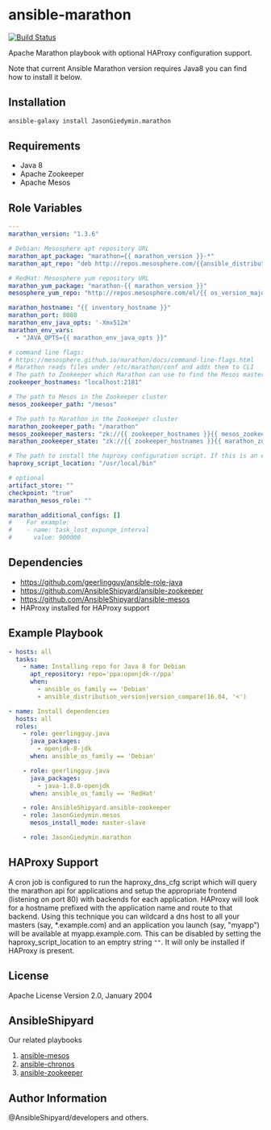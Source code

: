 ansible-marathon
=================

[![Build Status](https://travis-ci.org/AnsibleShipyard/ansible-marathon.svg?branch=master)](https://travis-ci.org/AnsibleShipyard/ansible-marathon)

Apache Marathon playbook with optional HAProxy configuration support.

Note that current Ansible Marathon version requires Java8 you can find how to install it below.

Installation
-----------

```bash
ansible-galaxy install JasonGiedymin.marathon
```

Requirements
------------

 - Java 8
 - Apache Zookeeper
 - Apache Mesos

Role Variables
--------------

```yaml
---
marathon_version: "1.3.6"

# Debian: Mesosphere apt repository URL
marathon_apt_package: "marathon={{ marathon_version }}-*"
marathon_apt_repo: "deb http://repos.mesosphere.com/{{ansible_distribution|lower}} {{ansible_distribution_release|lower}} main"

# RedHat: Mesosphere yum repository URL
marathon_yum_package: "marathon-{{ marathon_version }}"
mesosphere_yum_repo: "http://repos.mesosphere.com/el/{{ os_version_major }}/noarch/RPMS/{{ mesosphere_releases[os_version_major] }}"

marathon_hostname: "{{ inventory_hostname }}"
marathon_port: 8080
marathon_env_java_opts: '-Xmx512m'
marathon_env_vars:
  - "JAVA_OPTS={{ marathon_env_java_opts }}"

# command line flags:
# https://mesosphere.github.io/marathon/docs/command-line-flags.html
# Marathon reads files under /etc/marathon/conf and adds them to CLI
# The path to Zookeeper which Marathon can use to find the Mesos masters and use as a state store.
zookeeper_hostnames: "localhost:2181"

# The path to Mesos in the Zookeeper cluster
mesos_zookeeper_path: "/mesos"

# The path to Marathon in the Zookeeper cluster
marathon_zookeeper_path: "/marathon"
mesos_zookeeper_masters: "zk://{{ zookeeper_hostnames }}{{ mesos_zookeeper_path }}"
marathon_zookeeper_state: "zk://{{ zookeeper_hostnames }}{{ marathon_zookeeper_path }}"

# The path to install the haproxy configuration script. If this is an empty string ```""``` haproxy configuration will be disabled.
haproxy_script_location: "/usr/local/bin"

# optional
artifact_store: ""
checkpoint: "true"
marathon_mesos_role: ""

marathon_additional_configs: []
#    For example:
#    - name: task_lost_expunge_interval
#      value: 900000
```

Dependencies
------------

 - https://github.com/geerlingguy/ansible-role-java
 - https://github.com/AnsibleShipyard/ansible-zookeeper
 - https://github.com/AnsibleShipyard/ansible-mesos
 - HAProxy installed for HAProxy support

Example Playbook
----------------

```yaml
- hosts: all
  tasks:
    - name: Installing repo for Java 8 for Debian
      apt_repository: repo='ppa:openjdk-r/ppa'
      when:
        - ansible_os_family == 'Debian'
        - ansible_distribution_version|version_compare(16.04, '<')

- name: Install dependencies
  hosts: all
  roles:
    - role: geerlingguy.java
      java_packages:
        - openjdk-8-jdk
      when: ansible_os_family == 'Debian'

    - role: geerlingguy.java
      java_packages:
        - java-1.8.0-openjdk
      when: ansible_os_family == 'RedHat'

    - role: AnsibleShipyard.ansible-zookeeper
    - role: JasonGiedymin.mesos
      mesos_install_mode: master-slave

    - role: JasonGiedymin.marathon
```

HAProxy Support
----------------

A cron job is configured to run the haproxy_dns_cfg script which will query
the marathon api for applications and setup the appropriate frontend (listening on port 80)
with backends for each application.
HAProxy will look for a hostname prefixed with the application name and route to that backend.
Using this technique you can wildcard a dns host to all your masters
(say, *.example.com) and an application you launch (say, "myapp") will be
available at myapp.example.com. This can be disabled by setting the haproxy_script_location
to an emptry string ```""```. It will only be installed if HAProxy is present.

License
-------

Apache License Version 2.0, January 2004

AnsibleShipyard
-------

Our related playbooks

1. [ansible-mesos](https://github.com/AnsibleShipyard/ansible-mesos)
1. [ansible-chronos](https://github.com/AnsibleShipyard/ansible-chronos)
1. [ansible-zookeeper](https://github.com/AnsibleShipyard/ansible-zookeeper)

Author Information
------------------

@AnsibleShipyard/developers and others.
